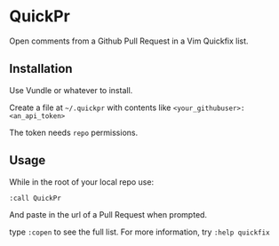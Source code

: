 # QuickPr

Open comments from a Github Pull Request in a Vim Quickfix list.

## Installation

Use Vundle or whatever to install.

Create a file at `~/.quickpr` with contents like `<your_githubuser>:<an_api_token>`

The token needs `repo` permissions.

## Usage

While in the root of your local repo use:

`:call QuickPr`

And paste in the url of a Pull Request when prompted.

type `:copen` to see the full list. For more information, try `:help quickfix`
